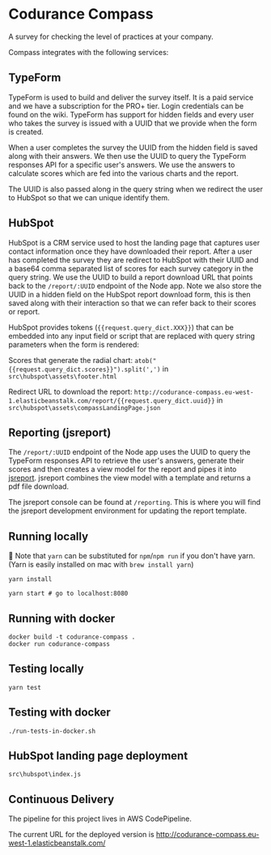# Codurance Compass

A survey for checking the level of practices at your company.

Compass integrates with the following services:

## TypeForm

TypeForm is used to build and deliver the survey itself. It is a paid service and we have a subscription for the PRO+ tier. Login credentials can be found on the wiki. TypeForm has support for hidden fields and every user who takes the survey is issued with a UUID that we provide when the form is created. 

When a user completes the survey the UUID from the hidden field is saved along with their answers. We then use the UUID to query the TypeForm responses API for a specific user's answers. We use the answers to calculate scores which are fed into the various charts and the report.

The UUID is also passed along in the query string when we redirect the user to HubSpot so that we can unique identify them.

## HubSpot

HubSpot is a CRM service used to host the landing page that captures user contact information once they have downloaded their report. After a user has completed the survey they are redirect to HubSpot with their UUID and a base64 comma separated list of scores for each survey category in the query string. We use the UUID to build a report download URL that points back to the `/report/:UUID` endpoint of the Node app. Note we also store the UUID in a hidden field on the HubSpot report download form, this is then saved along with their interaction so that we can refer back to their scores or report.

HubSpot provides tokens (`{{request.query_dict.XXX}}`) that can be embedded into any input field or script that are replaced with query string parameters when the form is rendered:

Scores that generate the radial chart: `atob("{{request.query_dict.scores}}").split(',')` in `src\hubspot\assets\footer.html`

Redirect URL to download the report: `http://codurance-compass.eu-west-1.elasticbeanstalk.com/report/{{request.query_dict.uuid}}` in `src\hubspot\assets\compassLandingPage.json`

## Reporting (jsreport)

The `/report/:UUID` endpoint of the Node app uses the UUID to query the TypeForm responses API to retrieve the user's answers, generate their scores and then creates a view model for the report and pipes it into [jsreport](https://jsreport.net/learn/adapting-jsreport). jsreport combines the view model with a template and returns a pdf file download.

The jsreport console can be found at `/reporting`. This is where you will find the jsreport development environment for updating the report template.

## Running locally

:large_blue_diamond: Note that `yarn` can be substituted for `npm`/`npm run` if you don't have yarn. (Yarn is easily installed on mac with `brew install yarn`)

```
yarn install

yarn start # go to localhost:8080
```

## Running with docker

```
docker build -t codurance-compass .
docker run codurance-compass
```

## Testing locally

```
yarn test
```

## Testing with docker

```
./run-tests-in-docker.sh
```

## HubSpot landing page deployment


`src\hubspot\index.js`

## Continuous Delivery

The pipeline for this project lives in AWS CodePipeline.

The current URL for the deployed version is http://codurance-compass.eu-west-1.elasticbeanstalk.com/

